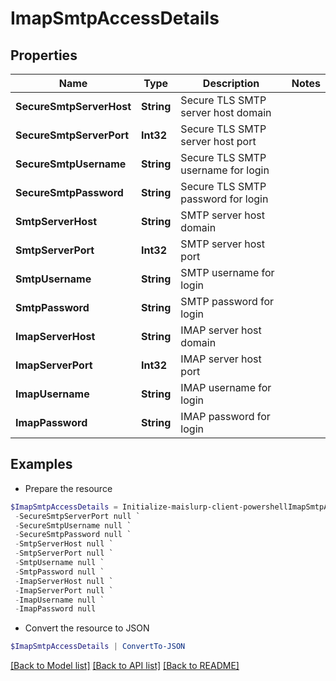 # ImapSmtpAccessDetails
## Properties

Name | Type | Description | Notes
------------ | ------------- | ------------- | -------------
**SecureSmtpServerHost** | **String** | Secure TLS SMTP server host domain | 
**SecureSmtpServerPort** | **Int32** | Secure TLS SMTP server host port | 
**SecureSmtpUsername** | **String** | Secure TLS SMTP username for login | 
**SecureSmtpPassword** | **String** | Secure TLS SMTP password for login | 
**SmtpServerHost** | **String** | SMTP server host domain | 
**SmtpServerPort** | **Int32** | SMTP server host port | 
**SmtpUsername** | **String** | SMTP username for login | 
**SmtpPassword** | **String** | SMTP password for login | 
**ImapServerHost** | **String** | IMAP server host domain | 
**ImapServerPort** | **Int32** | IMAP server host port | 
**ImapUsername** | **String** | IMAP username for login | 
**ImapPassword** | **String** | IMAP password for login | 

## Examples

- Prepare the resource
```powershell
$ImapSmtpAccessDetails = Initialize-maislurp-client-powershellImapSmtpAccessDetails  -SecureSmtpServerHost null `
 -SecureSmtpServerPort null `
 -SecureSmtpUsername null `
 -SecureSmtpPassword null `
 -SmtpServerHost null `
 -SmtpServerPort null `
 -SmtpUsername null `
 -SmtpPassword null `
 -ImapServerHost null `
 -ImapServerPort null `
 -ImapUsername null `
 -ImapPassword null
```

- Convert the resource to JSON
```powershell
$ImapSmtpAccessDetails | ConvertTo-JSON
```

[[Back to Model list]](../README#documentation-for-models) [[Back to API list]](../README#documentation-for-api-endpoints) [[Back to README]](../README)

